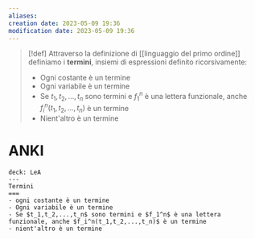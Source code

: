 ```yaml
---
aliases: 
creation date: 2023-05-09 19:36
modification date: 2023-05-09 19:36
---
```


>[!def]
>Attraverso la definizione di [[linguaggio del primo ordine]] definiamo i **termini**, insiemi di espressioni definito ricorsivamente:
>- Ogni costante è un termine
>- Ogni variabile è un termine
>- Se $t_{1},t_{2},\dots,t_{n}$ sono termini e $f_{1}^n$ è una lettera funzionale, anche $f_{i}^n(t_{1},t_{2},\dots,t_{n})$ è un termine
>- Nient'altro è un termine

# ANKI

```anki
deck: LeA
---
Termini
===
- ogni costante è un termine
- Ogni variabile è un termine
- Se $t_1,t_2,...,t_n$ sono termini e $f_1^n$ è una lettera funzionale, anche $f_i^n(t_1,t_2,...,t_n)$ è un termine
- nient'altro è un termine
```

